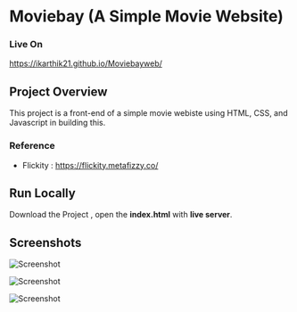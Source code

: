 # Moviebay (A Simple Movie Website)

### Live On

https://ikarthik21.github.io/Moviebayweb/

 


## Project Overview

This project is a front-end of a simple movie webiste using HTML, CSS, and Javascript in building this.


###  Reference 
- Flickity : https://flickity.metafizzy.co/

 

## Run Locally
 
  Download the Project , open the **index.html** with **live server**.  




## Screenshots
 

![Screenshot](https://i.ibb.co/YcgfJzq/mv.png)

 
![Screenshot](https://i.ibb.co/tmKFvc9/mv1.png)

 

![Screenshot](https://i.ibb.co/p1GhN4P/mv2.png)

 
